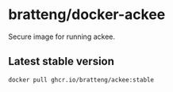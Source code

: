 # bratteng/docker-ackee

Secure image for running ackee.

## Latest stable version
```
docker pull ghcr.io/bratteng/ackee:stable
```
